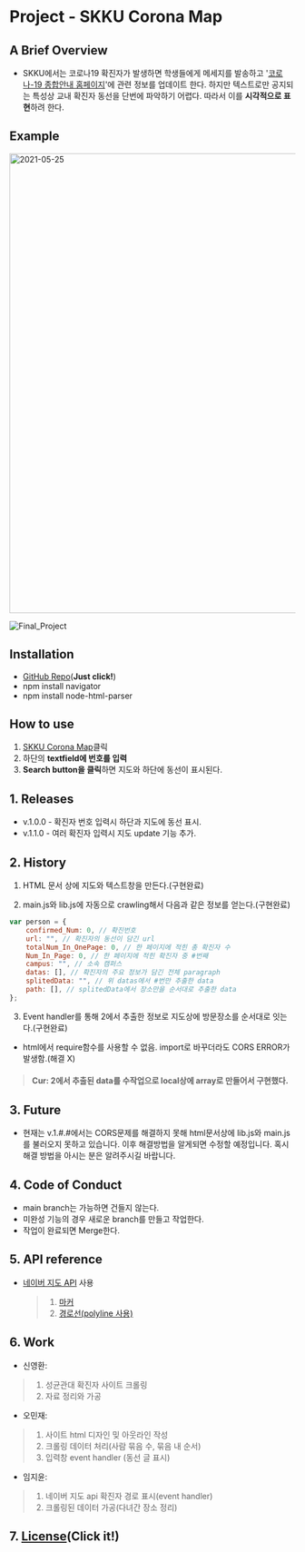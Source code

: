 # Project - SKKU Corona Map

## A Brief Overview

-   SKKU에서는 코로나19 확진자가 발생하면 학생들에게 메세지를 발송하고 '[코로나-19 종합안내 홈페이지](https://skb.skku.edu/haksaeng/index.do)'에 관련 정보를 업데이트 한다. 하지만 텍스트로만 공지되는 특성상 교내 확진자 동선을 단번에 파악하기 어렵다. 따라서 이를 **시각적으로 표현**하려 한다.

## Example

<img width="810" alt="2021-05-25" src="https://user-images.githubusercontent.com/80454079/119442329-976ed580-bd62-11eb-8547-8ad804998e85.png">

![Final_Project](https://user-images.githubusercontent.com/80454079/119444378-19acc900-bd66-11eb-8b32-75a294048f46.gif)

## Installation

-   [GitHub Repo](https://github.com/JiyunIm00/ossp_final_project)(**Just click!**)
-   npm install navigator
-   npm install node-html-parser

## How to use

1. [SKKU Corona Map](https://jiyunim00.github.io/ossp_final_project/)클릭
2. 하단의 **textfield에 번호를 입력**
3. **Search button을 클릭**하면 지도와 하단에 동선이 표시된다.

## 1. Releases

-   v.1.0.0 - 확진자 번호 입력시 하단과 지도에 동선 표시.
-   v.1.1.0 - 여러 확진자 입력시 지도 update 기능 추가.

## 2. History

1. HTML 문서 상에 지도와 텍스트창을 만든다.(구현완료)

2. main.js와 lib.js에 자동으로 crawling해서 다음과 같은 정보를 얻는다.(구현완료)

```js
var person = {
    confirmed_Num: 0, // 확진번호
    url: "", // 확진자의 동선이 담긴 url
    totalNum_In_OnePage: 0, // 한 페이지에 적힌 총 확진자 수
    Num_In_Page: 0, // 한 페이지에 적힌 확진자 중 #번째
    campus: "", // 소속 캠퍼스
    datas: [], // 확진자의 주요 정보가 담긴 전체 paragraph
    splitedData: "", // 위 datas에서 #번만 추출한 data
    path: [], // splitedData에서 장소만을 순서대로 추출한 data
};
```

3. Event handler를 통해 2에서 추출한 정보로 지도상에 방문장소를 순서대로 잇는다.(구현완료)

-   html에서 require함수를 사용할 수 없음. import로 바꾸더라도 CORS ERROR가 발생함.(해결 X)

> #### Cur: 2에서 추출된 data를 수작업으로 local상에 array로 만들어서 구현했다.

## 3. Future

-   현재는 v.1.#.#에서는 CORS문제를 해결하지 못해 html문서상에 lib.js와 main.js를 불러오지 못하고 있습니다. 이후 해결방법을 알게되면 수정할 예정입니다. 혹시 해결 방법을 아시는 분은 알려주시길 바랍니다.

## 4. Code of Conduct

-   main branch는 가능하면 건들지 않는다.
-   미완성 기능의 경우 새로운 branch를 만들고 작업한다.
-   작업이 완료되면 Merge한다.

## 5. API reference

-   [네이버 지도 API](https://navermaps.github.io/maps.js/docs/tutorial-2-Getting-Started.html) 사용
    > 1. [마커](https://navermaps.github.io/maps.js/docs/naver.maps.Marker.html)
    > 2. [경로선(polyline 사용)](https://navermaps.github.io/maps.js/docs/naver.maps.Polyline.html)

## 6. Work

-   신영환:

> 1. 성균관대 확진자 사이트 크롤링
> 2. 자료 정리와 가공

-   오민재:

> 1. 사이트 html 디자인 밎 아웃라인 작성
> 2. 크롤링 데이터 처리(사람 묶음 수, 묶음 내 순서)
> 3. 입력창 event handler (동선 글 표시)

-   임지윤:

> 1.  네이버 지도 api 확진자 경로 표시(event handler)
> 2.  크롤링된 데이터 가공(다녀간 장소 정리)

## 7. [License](https://github.com/JiyunIm00/ossp_final_project/blob/main/LICENSE)(Click it!)
